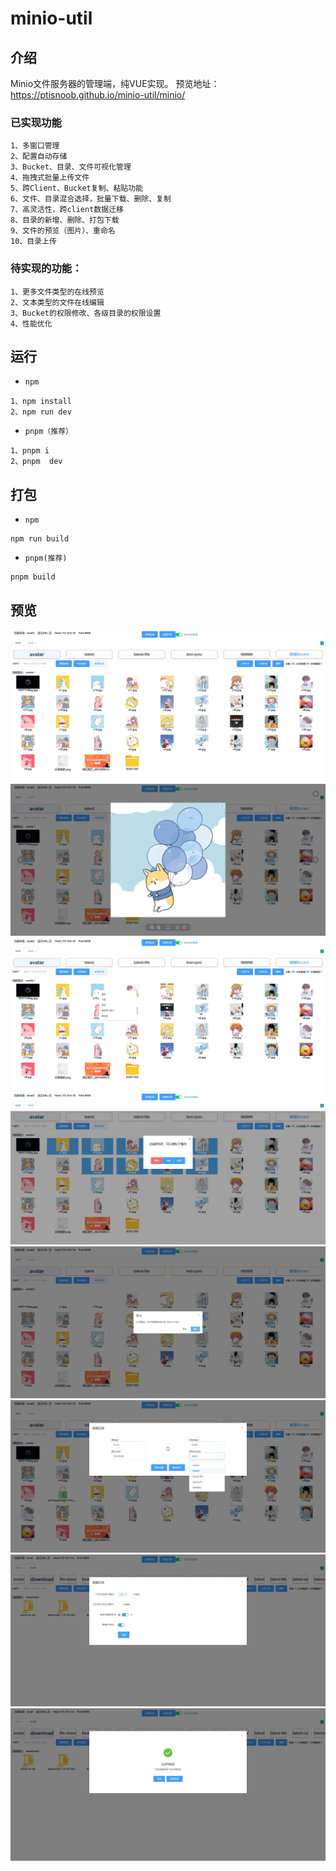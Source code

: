 # minio-util

## 介绍
Minio文件服务器的管理端，纯VUE实现。
预览地址：https://ptisnoob.github.io/minio-util/minio/

### 已实现功能
```
1、多窗口管理
2、配置自动存储
3、Bucket、目录、文件可视化管理
4、拖拽式批量上传文件
5、跨Client、Bucket复制、粘贴功能
6、文件、目录混合选择，批量下载、删除、复制
7、高灵活性，跨client数据迁移
8、目录的新增、删除、打包下载
9、文件的预览（图片）、重命名
10、目录上传
```

### 待实现的功能：
```
1、更多文件类型的在线预览
2、文本类型的文件在线编辑
3、Bucket的权限修改、各级目录的权限设置
4、性能优化
```

## 运行

- `npm`

```
1、npm install
2、npm run dev
```

- `pnpm（推荐）`

```
1、pnpm i
2、pnpm  dev
```

## 

## 打包

- `npm`

```
npm run build
```

- `pnpm(推荐)`

```
pnpm build
```

## 预览

![预览](.\src\assets\example\1.png)
![预览](.\src\assets\example\2.png)
![预览](.\src\assets\example\3.png)
![预览](.\src\assets\example\4.png)
![预览](.\src\assets\example\5.png)
![预览](.\src\assets\example\6.png)
![预览](.\src\assets\example\7.png)
![预览](.\src\assets\example\8.png)
